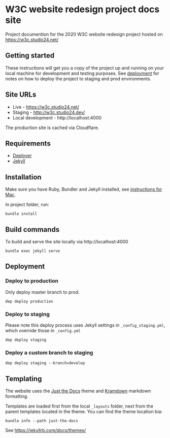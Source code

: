 # W3C website redesign project docs site

Project documention for the 2020 W3C website redesign project hosted on https://w3c.studio24.net/

## Getting started

These instructions will get you a copy of the project up and running on your local machine for development and testing purposes. See [deployment](#deployment) for notes on how to deploy the project to staging and prod environments.

## Site URLs

* Live - https://w3c.studio24.net/
* Staging - http://w3c.studio24.dev/
* Local development - http://localhost:4000

The production site is cached via Cloudflare.

## Requirements

* [Deployer](https://deployer.org)
* [Jekyll](https://jekyllrb.com/docs/)

## Installation

Make sure you have Ruby, Bundler and Jekyll installed, see [instructions for Mac](https://jekyllrb.com/docs/installation/macos/).

In project folder, run:

```
bundle install
```

## Build commands

To build and serve the site locally via http://localhost:4000

```
bundle exec jekyll serve
```

## Deployment 

### Deploy to production

Only deploy master branch to prod.

```
dep deploy production
```

### Deploy to staging

Please note this deploy process uses Jekyll settings in `_config_staging.yml`, which override those in `_config.yml`

```
dep deploy staging
```

### Deploy a custom branch to staging

```
dep deploy staging --branch=develop
``` 

## Templating

The website uses the [Just the Docs](https://pmarsceill.github.io/just-the-docs/) theme and [Kramdown](https://kramdown.gettalong.org/quickref.html) markdown formatting.

Templates are loaded first from the local `_layouts` folder, next from the parent templates located in the theme. You can find the theme location bia:

```
bundle info --path just-the-docs
```

See https://jekyllrb.com/docs/themes/